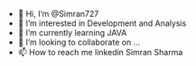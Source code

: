 - 👋 Hi, I’m @Simran727
- 👀 I’m interested in Development and Analysis 
- 🌱 I’m currently learning JAVA
- 💞️ I’m looking to collaborate on ...
- 📫 How to reach me linkedin Simran Sharma

<!---
Simran727/Simran727 is a ✨ special ✨ repository because its `README.md` (this file) appears on your GitHub profile.
You can click the Preview link to take a look at your changes.
--->
